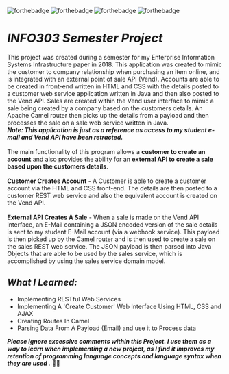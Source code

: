 ![forthebadge](https://img.shields.io/badge/made%20with-java-007396.svg?style=for-the-badge&logo=Java&logoColor=white)
![forthebadge](https://img.shields.io/badge/made%20with-javascript-F7DF1E.svg?style=for-the-badge&logo=JavaScript&logoColor=white)
![forthebadge](https://img.shields.io/badge/made%20with-HTML5-E34F26.svg?style=for-the-badge&logo=HTML5&logoColor=white)
![forthebadge](https://img.shields.io/badge/made%20with-CSS3-1572B6.svg?style=for-the-badge&logo=CSS3&logoColor=white)<br>

# *INFO303 Semester Project*
This project was created during a semester for my Enterprise Information Systems Infrastructure paper in 2018. This application was created to mimic the customer to company relationship when purchasing an item online, and is integrated with an external point of sale API (Vend). Accounts are able to be created in front-end written in HTML and CSS with the details posted to a customer web service application written in Java and then also posted to the Vend API. Sales are created within the Vend user interface to mimic a sale being created by a company based on the customers details. An Apache Camel router then picks up the details from a payload and then processes the sale on a sale web service written in Java.
<br>
**_Note: This application is just as a reference as access to my student e-mail and Vend API have been retracted._**
<br>
<br>
The main functionality of this program allows a **customer to create an account** and also provides the ability for an **external API to create a sale based upon the customers details**.
<br>
<br>
**Customer Creates Account** -
A Customer is able to create a customer account via the HTML and CSS front-end. The details are then posted to a customer REST web service and also the equivalent account is created on the Vend API.<br>
<br>
**External API Creates A Sale** -
When a sale is made on the Vend API interface, an E-Mail containing a JSON encoded version of the sale details is sent to my student E-Mail account (via a webhook service). This payload is then picked up by the Camel router and is then used to create a sale on the sales REST web service. The JSON payload is then parsed into Java Objects that are able to be used by the sales service, which is accomplished by using the sales service domain model.<br>

## *What I Learned:*
* Implementing RESTful Web Services
* Implementing A 'Create Customer' Web Interface Using HTML, CSS and AJAX 
* Creating Routes In Camel
* Parsing Data From A Payload (Email) and use it to Process data

_**Please ignore excessive comments within this Project. I use them as a way to learn when implementing a new project, as I find it improves my retention of programming language concepts and language syntax when they are used .**_ 🖖🏻
